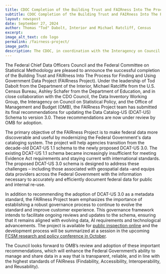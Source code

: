 ```yaml
---
title: CDOC Completion of the Building Trust and FAIRness Into The Process for Finding and Using Government Data Project (FAIRness Project)
subtitle: CDOC Completion of the Building Trust and FAIRness Into The Process for Finding and Using Government Data Project (FAIRness Project)
layout: newspost
date: September 27, 2024
author: Thomas "Tod" Dabolt, Interior and Michael Ratcliff, Census
excerpt: 
image_alt_text: cdo logo
permalink: /fairness-project/
image_path:  
description: The CDOC, in coordination with the Interagency on Council on Statistical Policy and the Office of Management and Budget (OMB), submitted final recommendations to update the Federal Data Catalog Schema and proposed a governance framework for allow routine and timely revisions to keep pace with requirements.
---
```


The Federal Chief Data Officers Council and the Federal Committee on Statistical Methodology are pleased to announce the successful completion of the Building Trust and FAIRness Into The Process for Finding and Using Government Data Project (FAIRness Project). Under the leadership of Tod Dabolt from the Department of the Interior, Michael Ratcliffe from the U.S. Census Bureau, Ashley Schafer from the Department of Education, and in close collaboration with the CDO Council, the Data Inventory Working Group, the Interagency on Council on Statistical Policy, and the Office of Management and Budget (OMB), the FAIRness Project team has submitted its final recommendations for updating the Data Catalog-US (DCAT-US) Schema to version 3.0. These recommendations are now under review by OMB for adoption.

The primary objective of the FAIRness Project is to make federal data more discoverable and useful by modernizing the Federal Government's data cataloging system. The project will help agencies transition from the decade-old DCAT-US 1.1 schema to the newly proposed DCAT-US 3.0. The existing DCAT-US 1.1 schema became increasingly insufficient for meeting Evidence Act requirements and staying current with international standards. The proposed DCAT-US 3.0 schema is designed to address these challenges – including those associated with geospatial data –and equips data providers across the Federal Government with the information necessary to accurately and efficiently document federal data for public and internal re-use.

In addition to recommending the adoption of DCAT-US 3.0 as a metadata standard, the FAIRness Project team emphasizes the importance of establishing a robust governance process to continue to evolve the standard and improve customer experience. This governance framework intends to facilitate ongoing reviews and updates to the schema, ensuring that it remains aligned with evolving data, AI requirements and technological advancements. The project is available for [public inspection online](https://doi-do.github.io/dcat-us/) and the development process will be summarized at a session in the upcoming [FCSM research and policy conference in October](https://fcsmconf.org/). 

The Council looks forward to OMB’s review and adoption of these important recommendations, which will enhance the Federal Government’s ability to manage and share data in a way that is transparent, reliable, and in line with the highest standards of FAIRness (Findability, Accessibility, Interoperability, and Reusability).
